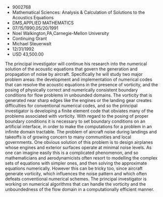 
* 9002768
* Mathematical Sciences: Analysis & Calculation of Solutions to the Acoustics Equations
* DMS,APPLIED MATHEMATICS
* 07/15/1990,05/20/1991
* Noel Walkington,PA,Carnegie-Mellon University
* Continuing Grant
* Michael Steuerwalt
* 12/31/1992
* USD 43,500.00

The principal investigator will continue his research into the numerical
solution of the acoustic equations that govern the generation and propagation of
noise by aircraft. Specifically he will study two major problem areas: the
development and implementation of numerical codes that can resolve the acoustic
equations in the presence of vorticity, and the posing of physically correct and
numerically consistent boundary conditions for flow problems in unbounded
domains. The vorticity that is generated near sharp edges like the engines or
the landing gear creates difficulties for conventional numerical codes, and so
the principal investigator is developing a finite element code that obviates
many of the problems associated with vorticity. With regard to the posing of
proper boundary conditions it is necessary to set boundary conditions on an
artificial interface, in order to make the computations for a problem in an
infinite domain tractable. The problem of aircraft noise during landings and
takeoffs is of growing concern to many communities and local governments. One
obvious solution of this problem is to design airplanes whose engines and
exterior surfaces operate at minimal noise levels. As one can imagine easily
this is a complicated phenomenon, and so mathematicians and aerodynamicists
often resort to modelling the complex sets of equations with simpler ones, and
then solving the approximate equations numerically. However this can be tricky
too, since aircraft generate vorticity, which influences the noise pattern and
which often defeats conventional numerical schemes. The principal investigator
is working on numerical algorithms that can handle the vorticity and the
unboundedness of the flow domain in a computationally efficient manner.

